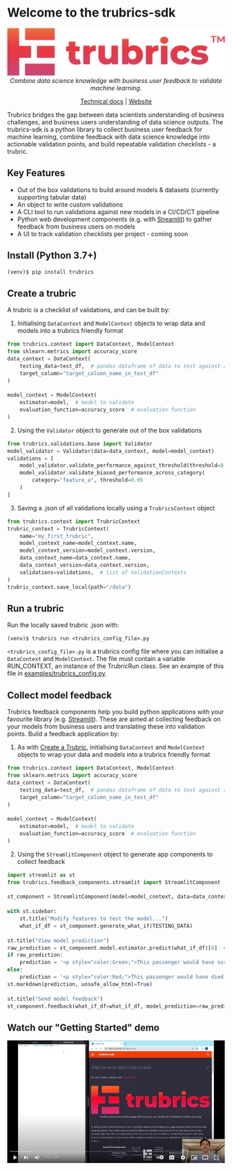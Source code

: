 # Welcome to the trubrics-sdk
<center>

![logo-gradient](./docs/assets/logo-gradient.png)
*Combine data science knowledge with business user feedback to validate machine learning.*

[Technical docs](https://trubrics.github.io/trubrics-sdk/) | [Website](https://www.trubrics.com/home)
</center>

Trubrics bridges the gap between data scientists understanding of business challenges, and business users understanding of data science outputs. The trubrics-sdk is a python library to collect business user feedback for machine learning, combine feedback with data science knowledge into actionable validation points, and build repeatable validation checklists - a trubric.

## Key Features
- Out of the box validations to build around models & datasets (currently supporting tabular data)
- An object to write custom validations
- A CLI tool to run validations against new models in a CI/CD/CT pipeline
- Python web development components (e.g. with [Streamlit](https://streamlit.io/)) to gather feedback from business users on models
- A UI to track validation checklists per project - coming soon

## Install (Python 3.7+)
```console
(venv)$ pip install trubrics
```

## Create a trubric
A trubric is a checklist of validations, and can be built by:

1. Initialising `DataContext` and `ModelContext` objects to wrap data and models into a trubrics friendly format
```py
from trubrics.context import DataContext, ModelContext
from sklearn.metrics import accuracy_score
data_context = DataContext(
    testing_data=test_df,  # pandas dataframe of data to test against a model
    target_column="target_column_name_in_test_df"
)

model_context = ModelContext(
    estimator=model,  # model to validate
    evaluation_function=accuracy_score  # evaluation function
)
```

2. Using the `Validator` object to generate out of the box validations
```py
from trubrics.validations.base import Validator
model_validator = Validator(data=data_context, model=model_context)
validations = [
    model_validator.validate_performance_against_threshold(threshold=0.8),
    model_validator.validate_biased_performance_across_category(
        category="feature_a", threshold=0.05
    )
]
```

3. Saving a .json of all validations locally using a `TrubricsContext` object
```py
from trubrics.context import TrubricContext
trubric_context = TrubricContext(
    name="my_first_trubric",
    model_context_name=model_context.name,
    model_context_version=model_context.version,
    data_context_name=data_context.name,
    data_context_version=data_context.version,
    validations=validations,  # list of ValidationContexts
)
trubric_context.save_local(path="/data")
```

## Run a trubric
Run the locally saved trubric .json with:
```console
(venv)$ trubrics run <trubrics_config_file>.py
```

`<trubrics_config_file>.py` is a trubrics config file where you can initialise a `DataContext` and `ModelContext`.
The file must contain a variable RUN_CONTEXT, an instance of the TrubricRun class. See an example of this file in
[examples/trubrics_config.py](examples/trubrics_config.py).

## Collect model feedback
Trubrics feedback components help you build python applications with your favourite library (e.g. [Streamlit](https://streamlit.io/)).
These are aimed at collecting feedback on your models from business users and translating these into validation points.
Build a feedback application by:

1. As with [Create a Trubric](#create-a-trubric), initialising `DataContext` and `ModelContext` objects to wrap your data and models into a trubrics friendly format
```py
from trubrics.context import DataContext, ModelContext
from sklearn.metrics import accuracy_score
data_context = DataContext(
    testing_data=test_df,  # pandas dataframe of data to test against a model
    target_column="target_column_name_in_test_df"
)

model_context = ModelContext(
    estimator=model,  # model to validate
    evaluation_function=accuracy_score  # evaluation function
)
```

2. Using the `StreamlitComponent` object to generate app components to collect feedback
```python
import streamlit as st
from trubrics.feedback_components.streamlit import StreamlitComponent

st_component = StreamlitComponent(model=model_context, data=data_context)

with st.sidebar:
    st.title("Modify features to test the model...")
    what_if_df = st_component.generate_what_if(TESTING_DATA)

st.title("View model prediction")
raw_prediction = st_component.model.estimator.predict(what_if_df)[0]  # type: ignore
if raw_prediction:
    prediction = '<p style="color:Green;">This passenger would have survived.</p>'
else:
    prediction = '<p style="color:Red;">This passenger would have died.</p>'
st.markdown(prediction, unsafe_allow_html=True)

st.title("Send model feedback")
st_component.feedback(what_if_df=what_if_df, model_prediction=raw_prediction, tracking=True)
```

## Watch our "Getting Started" demo
[![img](docs/assets/trubrics-demo-youtube.png)](https://www.youtube.com/watch?v=I-lUGhHss5g)

